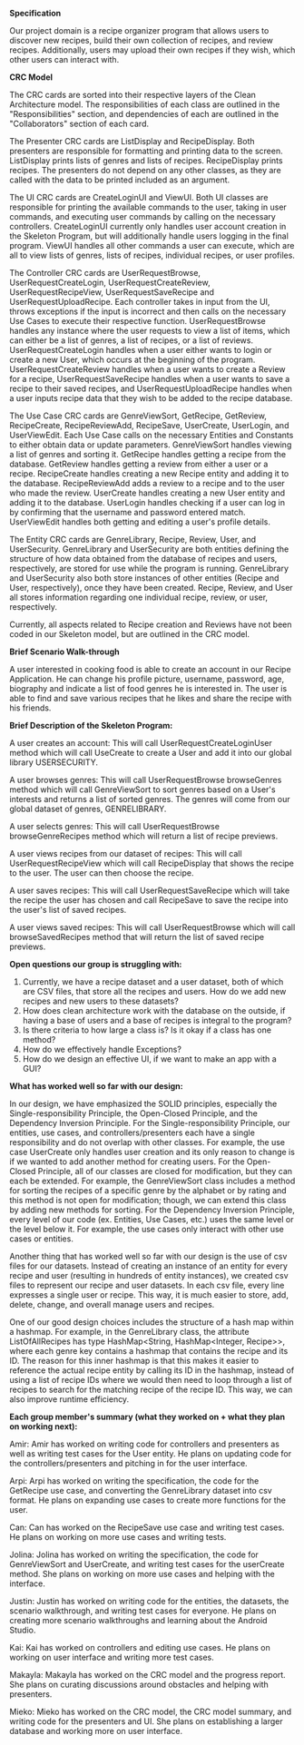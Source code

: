 **Specification**

Our project domain is a recipe organizer program that allows users to discover new recipes, build their own collection
of recipes, and review recipes. Additionally, users may upload their own recipes if they wish, which other users can
interact with.

**CRC Model**

The CRC cards are sorted into their respective layers of the Clean Architecture model. The responsibilities of each 
class are outlined in the "Responsibilities" section, and dependencies of each are outlined in the "Collaborators" 
section of each card. 

The Presenter CRC cards are ListDisplay and RecipeDisplay. Both presenters are responsible for formatting and printing 
data to the screen. ListDisplay prints lists of genres and lists of recipes. RecipeDisplay prints recipes. The presenters 
do not depend on any other classes, as they are called with the data to be printed included as an argument. 

The UI CRC cards are CreateLoginUI and ViewUI. Both UI classes are responsible for printing the available commands to 
the user, taking in user commands, and executing user commands by calling on the necessary controllers. CreateLoginUI 
currently only handles user account creation in the Skeleton Program, but will additionally handle users logging in the 
final program. ViewUI handles all other commands a user can execute, which are all to view lists of genres, lists of 
recipes, individual recipes, or user profiles.

The Controller CRC cards are UserRequestBrowse, UserRequestCreateLogin, UserRequestCreateReview, UserRequestRecipeView, 
UserRequestSaveRecipe and UserRequestUploadRecipe. 
Each controller takes in input from the UI, throws exceptions if the input is incorrect and then calls on the 
necessary Use Cases to execute their respective function. 
UserRequestBrowse handles any instance where the user requests to view a list of items, which can either be a list of genres, a list of recipes, or a list of reviews. 
UserRequestCreateLogin handles when a user either wants to login or create a new User, which occurs at the beginning of the program. 
UserRequestCreateReview handles when a user wants to create a Review for a recipe, UserRequestSaveRecipe handles when a 
user wants to save a recipe to their saved recipes, and UserRequestUploadRecipe handles when a user inputs recipe data 
that they wish to be added to the recipe database.

The Use Case CRC cards are GenreViewSort, GetRecipe, GetReview, RecipeCreate, RecipeReviewAdd, RecipeSave, UserCreate, UserLogin, and UserViewEdit. Each Use Case calls on the necessary Entities and Constants to either obtain data or update parameters.
GenreViewSort handles viewing a list of genres and sorting it. 
GetRecipe handles getting a recipe from the database. 
GetReview handles getting a review from either a user or a recipe. 
RecipeCreate handles creating a new Recipe entity and adding it to the database. 
RecipeReviewAdd adds a review to a recipe and to the user who made the review. 
UserCreate handles creating a new User entity and adding it to the database.
UserLogin handles checking if a user can log in by confirming that the username and password entered match. 
UserViewEdit handles both getting and editing a user's profile details. 

The Entity CRC cards are GenreLibrary, Recipe, Review, User, and UserSecurity.
GenreLibrary and UserSecurity are both entities defining the structure of how data obtained from the database of recipes and users, respectively, are stored for use while the program is running.
GenreLibrary and UserSecurity also both store instances of other entities (Recipe and User, respectively), once they have been created.
Recipe, Review, and User all stores information regarding one individual recipe, review, or user, respectively.


Currently, all aspects related to Recipe creation and Reviews have not been coded in our Skeleton model, but are outlined in the CRC model.

**Brief Scenario Walk-through**

A user interested in cooking food is able to create an account in our Recipe Application. He can change his profile
picture, username, password, age, biography and indicate a list of food genres he is interested in. The user is able to
find and save various recipes that he likes and share the recipe with his friends.

**Brief Description of the Skeleton Program:**

A user creates an account: This will call UserRequestCreateLoginUser method which will call UseCreate to create a
User and add it into our global library USERSECURITY.

A user browses genres: This will call UserRequestBrowse browseGenres method which will call GenreViewSort to sort
genres based on a User's interests and returns a list of sorted genres. The genres will come from our global dataset
of genres, GENRELIBRARY.

A user selects genres: This will call UserRequestBrowse browseGenreRecipes method which will return a list of recipe
previews.

A user views recipes from our dataset of recipes: This will call UserRequestRecipeView which will call RecipeDisplay
that shows the recipe to the user. The user can then choose the recipe.

A user saves recipes: This will call UserRequestSaveRecipe which will take the recipe the user has chosen and call
RecipeSave to save the recipe into the user's list of saved recipes.

A user views saved recipes: This will call UserRequestBrowse which will call browseSavedRecipes method that will
return the list of saved recipe previews.

**Open questions our group is struggling with:**

1. Currently, we have a recipe dataset and a user dataset, both of which are CSV files, that store all the recipes and
   users. How do we add new recipes and new users to these datasets?
2. How does clean architecture work with the database on the outside, if having a base of users and a base of recipes
   is integral to the program?
3. Is there criteria to how large a class is? Is it okay if a class has one method?
4. How do we effectively handle Exceptions?
5. How do we design an effective UI, if we want to make an app with a GUI?

**What has worked well so far with our design:**

In our design, we have emphasized the SOLID principles, especially the Single-responsibility Principle, the
Open-Closed Principle, and the Dependency Inversion Principle. For the
Single-responsibility Principle, our entities, use cases, and controllers/presenters each have a single responsibility
and do not overlap with other classes. For example, the use case UserCreate only handles user creation and its only
reason to change is if we wanted to add another method for creating users. For the Open-Closed Principle, all of our
classes are closed for modification, but they can each be extended. For example, the GenreViewSort class includes
a method for sorting the recipes of a specific genre by the alphabet or by rating and this method is not open for
modification; though, we can extend this class by adding new methods for sorting. For the Dependency Inversion
Principle, every level of our code (ex. Entities, Use Cases, etc.) uses the same level or the level below it. For
example, the use cases only interact with other use cases or entities.

Another thing that has worked well so far with our design is the use of csv files for our datasets. Instead of creating
an instance of an entity for every recipe and user (resulting in hundreds of entity instances), we created csv files to
represent our recipe and user datasets. In each csv file, every line expresses a single user or recipe. This way, it is
much easier to store, add, delete, change, and overall manage users and recipes.

One of our good design choices includes the structure of a hash map within a hashmap. For example, in the GenreLibrary
class, the attribute ListOfAllRecipes has type HashMap<String, HashMap<Integer, Recipe>>, where each genre key contains
a hashmap that contains the recipe and its ID. The reason for this inner hashmap is that this makes it easier to
reference the actual recipe entity by calling its ID in the hashmap, instead of using a list of recipe IDs where we
would then need to loop through a list of recipes to search for the matching recipe of the recipe ID. This way, we can
also improve runtime efficiency.

**Each group member's summary (what they worked on + what they plan on working next):**

Amir: Amir has worked on writing code for controllers and presenters as well as writing test cases for the User entity.
He plans on updating code for the controllers/presenters and pitching in for the user interface.

Arpi: Arpi has worked on writing the specification, the code for the GetRecipe use case, and converting the
GenreLibrary dataset into csv format. He plans on expanding use cases to create more functions for the user.

Can: Can has worked on the RecipeSave use case and writing test cases. He plans on working on more use cases and
writing tests.

Jolina: Jolina has worked on writing the specification, the code for GenreViewSort and UserCreate, and writing test
cases for the userCreate method. She plans on working on more use cases and helping with the interface.

Justin: Justin has worked on writing code for the entities, the datasets, the scenario walkthrough, and writing test
cases for everyone. He plans on creating more scenario walkthroughs and learning about the Android Studio.

Kai: Kai has worked on controllers and editing use cases. He plans on working on user interface and writing more test
cases.

Makayla: Makayla has worked on the CRC model and the progress report. She plans on curating discussions around obstacles
and helping with presenters.

Mieko: Mieko has worked on the CRC model, the CRC model summary, and writing code for the presenters and UI. She plans on establishing a
larger database and working more on user interface. 


